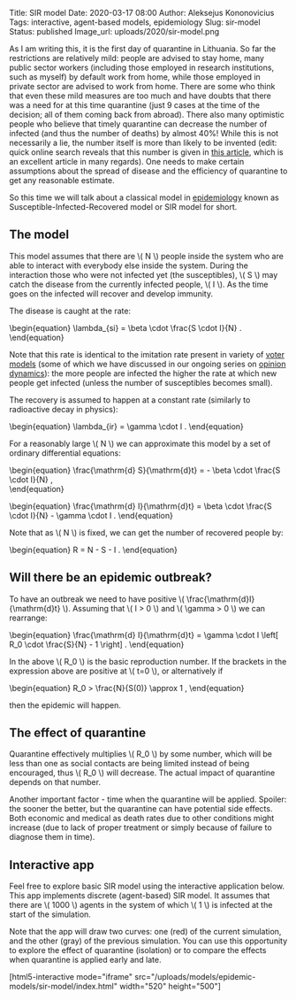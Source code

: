 Title: SIR model
Date: 2020-03-17 08:00
Author: Aleksejus Kononovicius
Tags: interactive, agent-based models, epidemiology
Slug: sir-model
Status: published
Image_url: uploads/2020/sir-model.png

As I am writing this, it is the first day of quarantine in Lithuania. So far the
restrictions are relatively mild: people are advised to stay home, many public
sector workers (including those employed in research institutions, such as
myself) by default work from home, while those employed in private
sector are advised to work from home. There are some who think that even these
mild measures are too much and have doubts that there was a need for at this
time quarantine (just 9 cases at the time of the decision; all of them coming
back from abroad). There also many optimistic people who believe that timely
quarantine can decrease the number of infected (and thus the number of deaths)
by almost 40%! While this is not necessarily a lie, the number itself is more
than likely to be invented (edit: quick online search reveals that this number
is given in
[this article](https://medium.com/@tomaspueyo/coronavirus-act-today-or-people-will-die-f4d3d9cd99ca),
which is an excellent article in many regards).
One needs to make certain assumptions about the spread of disease and the
efficiency of quarantine to get any reasonable estimate.

So this time we will talk about a classical model in
[epidemiology](/tag/epidemiology/) known as Susceptible-Infected-Recovered model
or SIR model for short.<!--more-->

## The model

This model assumes that there are \\\( N \\\) people inside the system who are
able to interact with everybody else inside the system. During the interaction
those who were not infected yet (the susceptibles), \\\( S \\\) may catch the
disease from the currently infected people, \\\( I \\\). As the time goes on the
infected will recover and develop immunity.

The disease is caught at the rate:

\begin{equation}
\lambda\_{si} = \beta \cdot \frac{S \cdot I}{N} .
\end{equation}

Note that this rate is identical to the imitation rate present in variety of
[voter models](/tag/voter-model/) (some of which we have discussed in our
ongoing series on [opinion dynamics](/tag/opinion-dynamics/)): the more people
are infected the higher the rate at which new people get infected (unless the
number of susceptibles becomes small).

The recovery is assumed to happen at a constant rate (similarly to radioactive
decay in physics):

\begin{equation}
\lambda\_{ir} = \gamma \cdot I .
\end{equation}

For a reasonably large \\\( N \\\) we can approximate this model by a set of
ordinary differential equations:

\begin{equation}
\frac{\mathrm{d} S}{\mathrm{d}t} = - \beta \cdot \frac{S \cdot I}{N} ,  
\end{equation}

\begin{equation}
\frac{\mathrm{d} I}{\mathrm{d}t} = \beta \cdot \frac{S \cdot I}{N} - \gamma \cdot I .
\end{equation}

Note that as \\\( N \\\) is fixed, we can get the number of recovered people by:

\begin{equation}
R = N - S - I .
\end{equation}

## Will there be an epidemic outbreak?

To have an outbreak we need to have positive
\\\( \frac{\mathrm{d}I}{\mathrm{d}t} \\\). Assuming that \\\( I > 0 \\\) and
\\\( \gamma > 0 \\\) we can rearrange:

\begin{equation}
\frac{\mathrm{d} I}{\mathrm{d}t} = \gamma \cdot I \left[ R\_0 \cdot \frac{S}{N} - 1 \right] .
\end{equation}

In the above \\\( R\_0 \\\) is the basic reproduction number. If the brackets in
the expression above are positive at \\\( t=0 \\\), or alternatively if

\begin{equation}
R\_0 > \frac{N}{S(0)} \approx 1 ,
\end{equation}

then the epidemic will happen.

## The effect of quarantine

Quarantine effectively multiplies \\\( R\_0 \\\) by some number, which will be
less than one as social contacts are being limited instead of being encouraged,
thus \\\( R\_0 \\\) will decrease. The actual impact of quarantine depends on
that number.

Another important factor - time when the quarantine will be applied. Spoiler:
the sooner the better, but the quarantine can have potential side effects. Both
economic and medical as death rates due to other conditions might increase (due
to lack of proper treatment or simply because of failure to diagnose them in
time).

## Interactive app

Feel free to explore basic SIR model using the interactive application below.
This app implements discrete (agent-based) SIR model. It assumes that there are
\\\( 1000 \\\) agents in the system of which \\\( 1 \\\) is infected at the
start of the simulation.

Note that the app will draw two curves: one (red) of the current simulation,
and the other (gray) of the previous simulation. You can use this opportunity to
explore the effect of quarantine (isolation) or to compare the effects when
quarantine is applied early and late.

[html5-interactive mode="iframe"
src="/uploads/models/epidemic-models/sir-model/index.html" width="520" height="500"]

